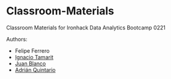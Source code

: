 # Classroom-Materials
Classroom Materials for Ironhack Data Analytics Bootcamp 0221

Authors:
- Felipe Ferrero
- [Ignacio Tamarit](https://github.com/Ironhack-Data-Madrid-Febrero-2021/Classroom-Materials.git)
- [Juan Blanco](https://www.linkedin.com/in/juanblanco10/)
- [Adrián Quintario](https://www.linkedin.com/in/adri%C3%A1n-quintario-olmeda-6a7787133/)
